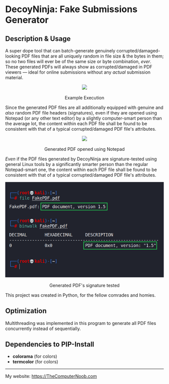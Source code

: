 # DecoyNinja: Fake Submissions Generator

## Description & Usage
A super dope tool that can batch-generate genuinely corrupted/damaged-looking PDF files that are all uniquely random in file size & the bytes in them; so no two files will ever be of the same size or byte combination, *ever*. These generated PDFs will always show as corrupted/damaged in PDF viewers — ideal for online submissions without any *actual* submission material.

<div align="center">
<img src="https://raw.githubusercontent.com/SHUR1K-N/DecoyNinja-Fake-Submissions-Generator/master/Images/Example.png" >
<p>Example Execution</p>
</div>

Since the generated PDF files are all additionally equipped with genuine and *also* random PDF file headers (signatures), even if they are opened using Notepad (or any other text editor) by a slightly computer-smart person than the average lot, the content within each PDF file shall be found to be consistent with that of a typical corrupted/damaged PDF file's attributes.

<div align="center">
<img src="https://raw.githubusercontent.com/SHUR1K-N/DecoyNinja-Fake-Submissions-Generator/master/Images/Notepad%20Example.png" >
<p>Generated PDF opened using Notepad</p>
</div>

*Even* if the PDF files generated by DecoyNinja are signature-tested using general Linux tools by a significantly smarter person than the regular Notepad-smart one, the content within each PDF file shall be found to be consistent with that of a typical corrupted/damaged PDF file's attributes.

<div align="center">
<img src="https://raw.githubusercontent.com/SHUR1K-N/DecoyNinja-Fake-Submissions-Generator/master/Images/Signature%20Test.png" >
<p>Generated PDF's signature tested</p>
</div>

This project was created in Python, for the fellow comrades and homies.

## Optimization
Multithreading was implemented in this program to generate all PDF files concurrently instead of sequentially.

## Dependencies to PIP-Install
- **colorama** (for colors)
- **termcolor** (for colors)

------------

My website: https://TheComputerNoob.com
